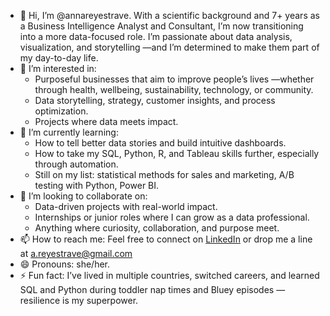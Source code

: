 - 👋 Hi, I’m @annareyestrave. With a scientific background and 7+ years as a Business Intelligence Analyst and Consultant, I’m now transitioning into a more data-focused role. I’m passionate about data analysis, visualization, and storytelling —and I’m determined to make them part of my day-to-day life.
- 👀 I’m interested in:
  - Purposeful businesses that aim to improve people’s lives —whether through health, wellbeing, sustainability, technology, or community.
  - Data storytelling, strategy, customer insights, and process optimization.  
  - Projects where data meets impact.
- 🌱 I’m currently learning:
  - How to tell better data stories and build intuitive dashboards.
  - How to take my SQL, Python, R, and Tableau skills further, especially through automation.
  - Still on my list: statistical methods for sales and marketing, A/B testing with Python, Power BI.  
- 💞️ I’m looking to collaborate on:
  - Data-driven projects with real-world impact.  
  - Internships or junior roles where I can grow as a data professional.  
  - Anything where curiosity, collaboration, and purpose meet.
- 📫 How to reach me: Feel free to connect on [LinkedIn](https://www.linkedin.com/in/annareyestrave/) or drop me a line at a.reyestrave@gmail.com  
- 😄 Pronouns: she/her.  
- ⚡ Fun fact: I’ve lived in multiple countries, switched careers, and learned SQL and Python during toddler nap times and Bluey episodes —resilience is my superpower. 

<!---
annareyestrave/annareyestrave is a ✨ special ✨ repository because its `README.md` (this file) appears on your GitHub profile.
You can click the Preview link to take a look at your changes.
--->
